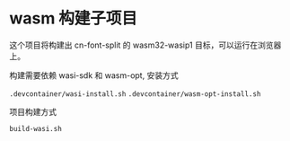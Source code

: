# wasm 构建子项目

这个项目将构建出 cn-font-split 的 wasm32-wasip1 目标，可以运行在浏览器上。

构建需要依赖 wasi-sdk 和 wasm-opt, 安装方式 

`.devcontainer/wasi-install.sh`
`.devcontainer/wasm-opt-install.sh`

项目构建方式

`build-wasi.sh`